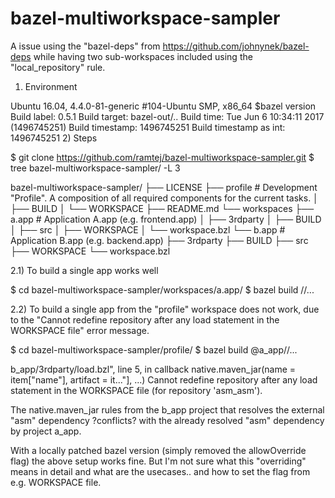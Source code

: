 # bazel-multiworkspace-sampler

A issue using the "bazel-deps" from https://github.com/johnynek/bazel-deps while
having two sub-workspaces included using the "local_repository" rule.

1) Environment

Ubuntu 16.04, 4.4.0-81-generic #104-Ubuntu SMP, x86_64
$bazel version
Build label: 0.5.1
Build target: bazel-out/..
Build time: Tue Jun 6 10:34:11 2017 (1496745251)
Build timestamp: 1496745251
Build timestamp as int: 1496745251
2) Steps

$ git clone https://github.com/ramtej/bazel-multiworkspace-sampler.git
$ tree bazel-multiworkspace-sampler/ -L 3

bazel-multiworkspace-sampler/
├── LICENSE
├── profile # Development "Profile". A composition of all required components for the current tasks.
│ ├── BUILD
│ └── WORKSPACE
├── README.md
└── workspaces
├── a.app # Application A.app (e.g. frontend.app)
│ ├── 3rdparty
│ ├── BUILD
│ ├── src
│ ├── WORKSPACE
│ └── workspace.bzl
└── b.app # Application B.app (e.g. backend.app)
├── 3rdparty
├── BUILD
├── src
├── WORKSPACE
└── workspace.bzl

2.1) To build a single app works well

$ cd bazel-multiworkspace-sampler/workspaces/a.app/
$ bazel build //...

2.2) To build a single app from the "profile" workspace does not work, due to the
"Cannot redefine repository after any load statement in the WORKSPACE file" error message.

$ cd bazel-multiworkspace-sampler/profile/
$ bazel build @a_app//...

b_app/3rdparty/load.bzl", line 5, in callback
native.maven_jar(name = item["name"], artifact = it..."], ...)
Cannot redefine repository after any load statement in the WORKSPACE file (for repository 'asm_asm').

The native.maven_jar rules from the b_app project that resolves the external "asm" dependency
?conflicts? with the already resolved "asm" dependency by project a_app.

With a locally patched bazel version (simply removed the allowOverride flag) the above setup works fine. But I'm not sure what this "overriding" means in detail and what are the usecases.. and how to set the flag from e.g. WORKSPACE file.
